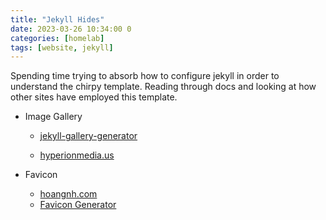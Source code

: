 ```yaml
---
title: "Jekyll Hides"
date: 2023-03-26 10:34:00 0
categories: [homelab]
tags: [website, jekyll]
---
```


Spending time trying to absorb how to configure jekyll in order to understand the chirpy template. Reading through docs and looking at how other sites have employed this template.

- Image Gallery

  - [jekyll-gallery-generator](https://github.com/ggreer/jekyll-gallery-generator)

  - [hyperionmedia.us](https://hyperionmedia.us/posts/jekyll-chirpy-image-gallery/)

- Favicon
  - [hoangnh.com](https://hoangnh.com/posts/customize-the-favicon/)
  - [Favicon Generator](https://www.favicon-generator.org/)